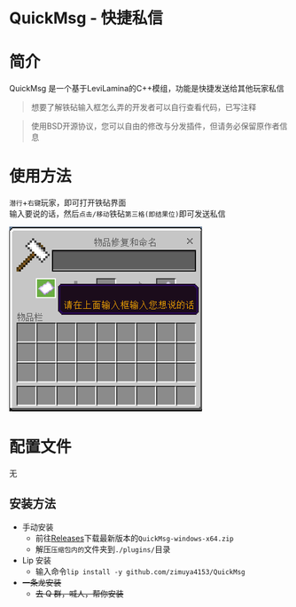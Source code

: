 # QuickMsg - 快捷私信

# 简介
QuickMsg 是一个基于LeviLamina的C++模组，功能是快捷发送给其他玩家私信
> 想要了解铁砧输入框怎么弄的开发者可以自行查看代码，已写注释   

> 使用BSD开源协议，您可以自由的修改与分发插件，但请务必保留原作者信息

# 使用方法
`潜行`+`右键`玩家，即可打开铁砧界面   
输入要说的话，然后`点击/移动`铁砧`第三格(即结果位)`即可发送私信

![图片展示](https://github.com/zimuya4153/QuickMsg/blob/main/image/1.png?raw=true)

# 配置文件
无

## 安装方法

- 手动安装
  - 前往[Releases](https://github.com/zimuya4153/QuickMsg/releases)下载最新版本的`QuickMsg-windows-x64.zip`
  - 解压`压缩包内的`文件夹到`./plugins/`目录
- Lip 安装
  - 输入命令`lip install -y github.com/zimuya4153/QuickMsg`
- ~~一条龙安装~~
  - ~~去 Q 群，喊人，帮你安装~~